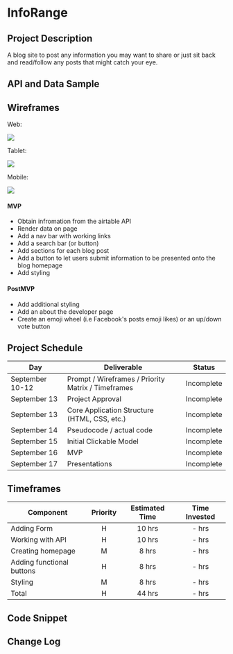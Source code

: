 # InfoRange

## Project Description

A blog site to post any information you may want to share or just sit back and read/follow any posts that might catch your eye.

## API and Data Sample

## Wireframes

Web:

<img src="https://i.imgur.com/UaPLTvS.png">

Tablet:

<img src="https://i.imgur.com/6rhRtTt.png">

Mobile:

<img src="https://i.imgur.com/HpK6j2w.png">

#### MVP

- Obtain infromation from the airtable API
- Render data on page
- Add a nav bar with working links
- Add a search bar (or button)
- Add sections for each blog post
- Add a button to let users submit information to be presented onto the blog homepage
- Add styling

#### PostMVP

- Add additional styling
- Add an about the developer page
- Create an emoji wheel (i.e Facebook's posts emoji likes) or an up/down vote button

## Project Schedule

|  Day | Deliverable | Status
|---|---| ---|
|September 10-12| Prompt / Wireframes / Priority Matrix / Timeframes | Incomplete
|September 13| Project Approval | Incomplete
|September 13| Core Application Structure (HTML, CSS, etc.) | Incomplete
|September 14| Pseudocode / actual code | Incomplete
|September 15| Initial Clickable Model  | Incomplete
|September 16| MVP | Incomplete
|September 17| Presentations | Incomplete

## Timeframes

| Component | Priority | Estimated Time | Time Invested |
| --- | :---: |  :---: | :---: |
| Adding Form | H | 10 hrs| - hrs |
| Working with API | H | 10 hrs| - hrs |
| Creating homepage | M | 8 hrs | - hrs |
| Adding functional buttons | H | 8 hrs | - hrs |
| Styling | M | 8 hrs | - hrs |
| Total | H | 44 hrs| - hrs |

## Code Snippet

## Change Log